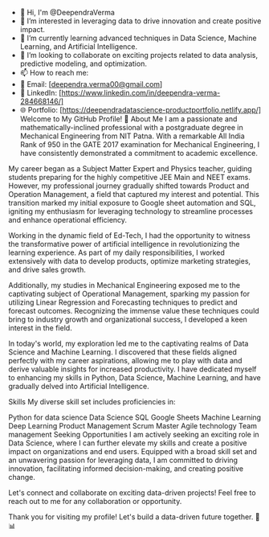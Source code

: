 - 👋 Hi, I'm @DeependraVerma
- 👀 I’m interested in leveraging data to drive innovation and create positive impact.
- 🌱 I’m currently learning advanced techniques in Data Science, Machine Learning, and Artificial Intelligence.
- 💞️ I’m looking to collaborate on exciting projects related to data analysis, predictive modeling, and optimization.
- 📫 How to reach me:
- 📧 Email: [deependra.verma00@gmail.com]
- 💼 LinkedIn: [https://www.linkedin.com/in/deependra-verma-284668146/]
- 🌐 Portfolio: [https://deependradatascience-productportfolio.netlify.app/]
Welcome to My GitHub Profile! 👋
About Me
I am a passionate and mathematically-inclined professional with a postgraduate degree in Mechanical Engineering from NIT Patna. With a remarkable All India Rank of 950 in the GATE 2017 examination for Mechanical Engineering, I have consistently demonstrated a commitment to academic excellence.

My career began as a Subject Matter Expert and Physics teacher, guiding students preparing for the highly competitive JEE Main and NEET exams. However, my professional journey gradually shifted towards Product and Operation Management, a field that captured my interest and potential. This transition marked my initial exposure to Google sheet automation and SQL, igniting my enthusiasm for leveraging technology to streamline processes and enhance operational efficiency.

Working in the dynamic field of Ed-Tech, I had the opportunity to witness the transformative power of artificial intelligence in revolutionizing the learning experience. As part of my daily responsibilities, I worked extensively with data to develop products, optimize marketing strategies, and drive sales growth.

Additionally, my studies in Mechanical Engineering exposed me to the captivating subject of Operational Management, sparking my passion for utilizing Linear Regression and Forecasting techniques to predict and forecast outcomes. Recognizing the immense value these techniques could bring to industry growth and organizational success, I developed a keen interest in the field.

In today's world, my exploration led me to the captivating realms of Data Science and Machine Learning. I discovered that these fields aligned perfectly with my career aspirations, allowing me to play with data and derive valuable insights for increased productivity. I have dedicated myself to enhancing my skills in Python, Data Science, Machine Learning, and have gradually delved into Artificial Intelligence.

Skills
My diverse skill set includes proficiencies in:

Python for data science
Data Science
SQL
Google Sheets
Machine Learning
Deep Learning
Product Management
Scrum Master
Agile technology
Team management
Seeking Opportunities
I am actively seeking an exciting role in Data Science, where I can further elevate my skills and create a positive impact on organizations and end users. Equipped with a broad skill set and an unwavering passion for leveraging data, I am committed to driving innovation, facilitating informed decision-making, and creating positive change.

Let's connect and collaborate on exciting data-driven projects! Feel free to reach out to me for any collaboration or opportunity.

Thank you for visiting my profile! Let's build a data-driven future together. 🚀📊
